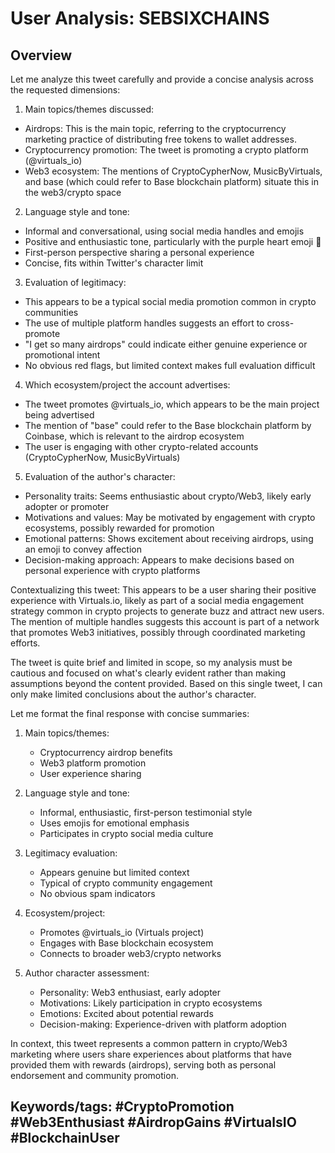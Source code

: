 # User Analysis: SEBSIXCHAINS

## Overview

<think>
Let me analyze this tweet carefully and provide a concise analysis across the requested dimensions:

1. Main topics/themes discussed:
- Airdrops: This is the main topic, referring to the cryptocurrency marketing practice of distributing free tokens to wallet addresses.
- Cryptocurrency promotion: The tweet is promoting a crypto platform (@virtuals_io)
- Web3 ecosystem: The mentions of CryptoCypherNow, MusicByVirtuals, and base (which could refer to Base blockchain platform) situate this in the web3/crypto space

2. Language style and tone:
- Informal and conversational, using social media handles and emojis
- Positive and enthusiastic tone, particularly with the purple heart emoji 💜
- First-person perspective sharing a personal experience
- Concise, fits within Twitter's character limit

3. Evaluation of legitimacy:
- This appears to be a typical social media promotion common in crypto communities
- The use of multiple platform handles suggests an effort to cross-promote
- "I get so many airdrops" could indicate either genuine experience or promotional intent
- No obvious red flags, but limited context makes full evaluation difficult

4. Which ecosystem/project the account advertises:
- The tweet promotes @virtuals_io, which appears to be the main project being advertised
- The mention of "base" could refer to the Base blockchain platform by Coinbase, which is relevant to the airdrop ecosystem
- The user is engaging with other crypto-related accounts (CryptoCypherNow, MusicByVirtuals)

5. Evaluation of the author's character:
- Personality traits: Seems enthusiastic about crypto/Web3, likely early adopter or promoter
- Motivations and values: May be motivated by engagement with crypto ecosystems, possibly rewarded for promotion
- Emotional patterns: Shows excitement about receiving airdrops, using an emoji to convey affection
- Decision-making approach: Appears to make decisions based on personal experience with crypto platforms

Contextualizing this tweet: This appears to be a user sharing their positive experience with Virtuals.io, likely as part of a social media engagement strategy common in crypto projects to generate buzz and attract new users. The mention of multiple handles suggests this account is part of a network that promotes Web3 initiatives, possibly through coordinated marketing efforts.

The tweet is quite brief and limited in scope, so my analysis must be cautious and focused on what's clearly evident rather than making assumptions beyond the content provided. Based on this single tweet, I can only make limited conclusions about the author's character.

Let me format the final response with concise summaries:
</think>

1. Main topics/themes:
   - Cryptocurrency airdrop benefits
   - Web3 platform promotion
   - User experience sharing

2. Language style and tone:
   - Informal, enthusiastic, first-person testimonial style
   - Uses emojis for emotional emphasis
   - Participates in crypto social media culture

3. Legitimacy evaluation:
   - Appears genuine but limited context
   - Typical of crypto community engagement
   - No obvious spam indicators

4. Ecosystem/project:
   - Promotes @virtuals_io (Virtuals project)
   - Engages with Base blockchain ecosystem
   - Connects to broader web3/crypto networks

5. Author character assessment:
   - Personality: Web3 enthusiast, early adopter
   - Motivations: Likely participation in crypto ecosystems
   - Emotions: Excited about potential rewards
   - Decision-making: Experience-driven with platform adoption

In context, this tweet represents a common pattern in crypto/Web3 marketing where users share experiences about platforms that have provided them with rewards (airdrops), serving both as personal endorsement and community promotion.

Keywords/tags: #CryptoPromotion #Web3Enthusiast #AirdropGains #VirtualsIO #BlockchainUser
---
